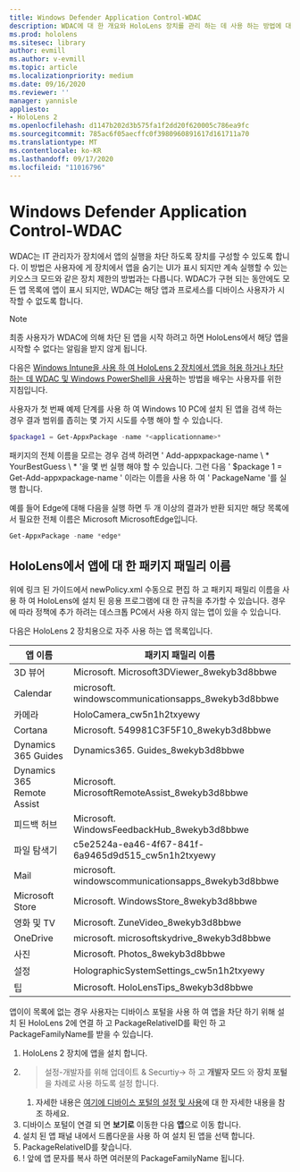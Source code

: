 ```yaml
---
title: Windows Defender Application Control-WDAC
description: WDAC에 대 한 개요와 HoloLens 장치를 관리 하는 데 사용 하는 방법에 대해 알아봅니다.
ms.prod: hololens
ms.sitesec: library
author: evmill
ms.author: v-evmill
ms.topic: article
ms.localizationpriority: medium
ms.date: 09/16/2020
ms.reviewer: ''
manager: yannisle
appliesto:
- HoloLens 2
ms.openlocfilehash: d1147b202d3b575fa1f2dd20f620005c786ea9fc
ms.sourcegitcommit: 785ac6f05aecffc0f3980960891617d161711a70
ms.translationtype: MT
ms.contentlocale: ko-KR
ms.lasthandoff: 09/17/2020
ms.locfileid: "11016796"
---
```

# Windows Defender Application Control-WDAC

WDAC는 IT 관리자가 장치에서 앱의 실행을 차단 하도록 장치를 구성할 수 있도록 합니다. 이 방법은 사용자에 게 장치에서 앱을 숨기는 UI가 표시 되지만 계속 실행할 수 있는 키오스크 모드와 같은 장치 제한의 방법과는 다릅니다. WDAC가 구현 되는 동안에도 모든 앱 목록에 앱이 표시 되지만, WDAC는 해당 앱과 프로세스를 디바이스 사용자가 시작할 수 없도록 합니다.

> [!NOTE]
> 최종 사용자가 WDAC에 의해 차단 된 앱을 시작 하려고 하면 HoloLens에서 해당 앱을 시작할 수 없다는 알림을 받지 않게 됩니다.

다음은 [Windows Intune을 사용 하 여 HoloLens 2 장치에서 앱을 허용 하거나 차단 하는 데 WDAC 및 Windows PowerShell을 사용](https://docs.microsoft.com/mem/intune/configuration/custom-profile-hololens)하는 방법을 배우는 사용자를 위한 지침입니다.

사용자가 첫 번째 예제 단계를 사용 하 여 Windows 10 PC에 설치 된 앱을 검색 하는 경우 결과 범위를 좁히는 몇 가지 시도를 수행 해야 할 수 있습니다.

```powershell
$package1 = Get-AppxPackage -name *<applicationname>*
``` 

패키지의 전체 이름을 모르는 경우 검색 하려면 ' Add-appxpackage-name \ * YourBestGuess \ * '을 몇 번 실행 해야 할 수 있습니다. 그런 다음 ' $package 1 = Get-Add-appxpackage-name ' 이라는 이름을 사용 하 여 ' PackageName '를 실행 합니다.

예를 들어 Edge에 대해 다음을 실행 하면 두 개 이상의 결과가 반환 되지만 해당 목록에서 필요한 전체 이름은 Microsoft MicrosoftEdge입니다. 

```powershell
Get-AppxPackage -name *edge*
``` 

## HoloLens에서 앱에 대 한 패키지 패밀리 이름

위에 링크 된 가이드에서 newPolicy.xml 수동으로 편집 하 고 패키지 패밀리 이름을 사용 하 여 HoloLens에 설치 된 응용 프로그램에 대 한 규칙을 추가할 수 있습니다. 경우에 따라 정책에 추가 하려는 데스크톱 PC에서 사용 하지 않는 앱이 있을 수 있습니다. 

다음은 HoloLens 2 장치용으로 자주 사용 하는 앱 목록입니다.

| 앱 이름                   | 패키지 패밀리 이름                                |
|----------------------------|----------------------------------------------------|
| 3D 뷰어                  | Microsoft. Microsoft3DViewer_8wekyb3d8bbwe          |
| Calendar                   | microsoft. windowscommunicationsapps_8wekyb3d8bbwe  |
| 카메라                     | HoloCamera_cw5n1h2txyewy                           |
| Cortana                    | Microsoft. 549981C3F5F10_8wekyb3d8bbwe              |
| Dynamics 365 Guides        | Dynamics365. Guides_8wekyb3d8bbwe         |
| Dynamics 365 Remote Assist | Microsoft. MicrosoftRemoteAssist_8wekyb3d8bbwe      |
| 피드백 허브               | Microsoft. WindowsFeedbackHub_8wekyb3d8bbwe         |
| 파일 탐색기              | c5e2524a-ea46-4f67-841f-6a9465d9d515_cw5n1h2txyewy |
| Mail                       | microsoft. windowscommunicationsapps_8wekyb3d8bbwe  |
| Microsoft Store            | Microsoft. WindowsStore_8wekyb3d8bbwe               |
| 영화 및 TV                | Microsoft. ZuneVideo_8wekyb3d8bbwe                  |
| OneDrive                   | microsoft. microsoftskydrive_8wekyb3d8bbwe          |
| 사진                     | Microsoft. Photos_8wekyb3d8bbwe             |
| 설정                   | HolographicSystemSettings_cw5n1h2txyewy            |
| 팁                       | Microsoft. HoloLensTips_8wekyb3d8bbwe               |

앱이이 목록에 없는 경우 사용자는 디바이스 포털을 사용 하 여 앱을 차단 하기 위해 설치 된 HoloLens 2에 연결 하 고 PackageRelativeID를 확인 하 고 PackageFamilyName를 받을 수 있습니다.

1. HoloLens 2 장치에 앱을 설치 합니다. 
1. > 설정-개발자를 위해 업데이트 & Securtiy-> 하 고 **개발자 모드** 와 **장치 포털**을 차례로 사용 하도록 설정 합니다. 
    1. 자세한 내용은 [여기에 디바이스 포털의 설정 및 사용](https://docs.microsoft.com/windows/mixed-reality/develop/platform-capabilities-and-apis/using-the-windows-device-portal)에 대 한 자세한 내용을 참조 하세요.
1. 디바이스 포털이 연결 되 면 **보기로** 이동한 다음 **앱**으로 이동 합니다. 
1. 설치 된 앱 패널 내에서 드롭다운을 사용 하 여 설치 된 앱을 선택 합니다. 
1. PackageRelativeID를 찾습니다. 
1. ! 앞에 앱 문자를 복사 하면 여러분의 PackageFamilyName 됩니다.

